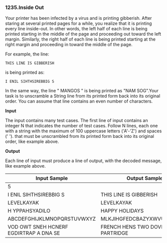 ### 1235.Inside Out

Your printer has been infected by a virus and is printing gibberish. After staring at several printed pages for a while, you realize that it is printing every line inside-out. In other words, the left half of each line is being printed starting in the middle of the page and proceeding out toward the left margin. Similarly, the right half of each line is being printed starting at the right margin and proceeding in toward the middle of the page.

For example, the line:

```
THIS LINE IS GIBBERISH
```

is being printed as:

```
I ENIL SIHTHSIREBBIG S
```

In the same way, the line " MANGOS " is being printed as "NAM  SOG".Your task is to unscramble a String line from its printed form back into its original order. You can assume that line contains an even number of characters.

**Input**

The input contains many test cases. The first line of input contains an integer N that indicates the number of test cases. Follow N lines, each one with a string with the maximum of 100 uppercase letters ('A'-'Z') and spaces (' '). that must be unscrambled from its printed form back into its original order, like example above.

**Output**

Each line of input must produce a line of output, with the decoded message, like example above.


| Input Sample | Output Sample |
| ------------ | ------------- |
| 5 |   |
| I ENIL SIHTHSIREBBIG S | THIS LINE IS GIBBERISH |
| LEVELKAYAK | LEVELKAYAK |
| H YPPAHSYADILO | HAPPY HOLIDAYS |
| ABCDEFGHIJKLMNOPQRSTUVWXYZ | MLKJIHGFEDCBAZYXWVUTSRQPON |
| VOD OWT SNEH HCNERF EGDIRTRAP A DNA SE | FRENCH HENS TWO DOVES AND A PARTRIDGE |

